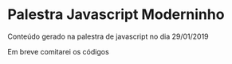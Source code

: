 # Palestra Javascript Moderninho
Conteúdo gerado na palestra de javascript no dia 29/01/2019


Em breve comitarei os códigos



